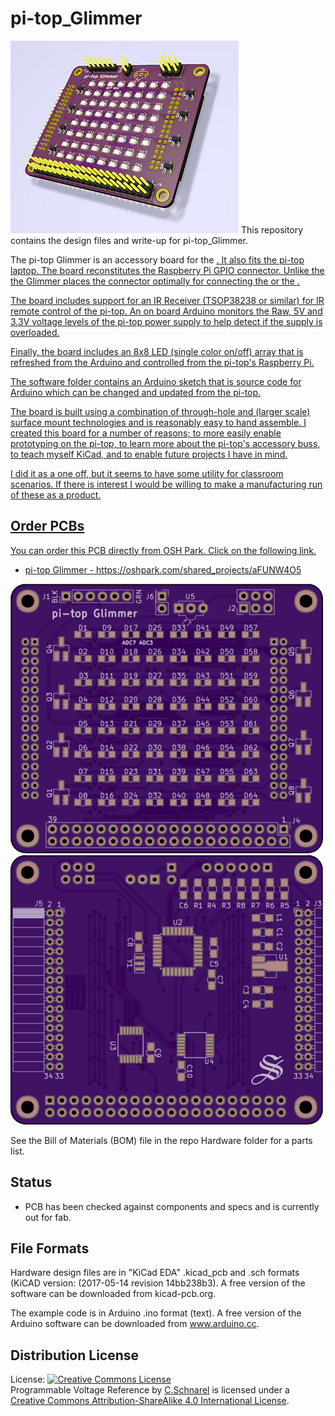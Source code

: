 pi-top_Glimmer  
==============

<img src="https://github.com/uChip/pi-top_Glimmer/blob/master/pi-top_Glimmer_front.png" alt="Accessory board for pi-top laptop or pi-topCEED" height="308" width="365">  
This repository contains the design files and write-up for pi-top_Glimmer.  

The pi-top Glimmer is an accessory board for the <a rel="pi-topCEED" href="https://pi-top.com/product/ceed">.  It also fits the pi-top laptop.  The board reconstitutes the Raspberry Pi GPIO connector. Unlike the <a rel="pi-topPROTO" href="https://pi-top.com/buy/addon"> the Glimmer places the connector optimally for connecting the <a rel="T-Cobbler Plus - GPIO Breakout" href="https://www.adafruit.com/product/2028"> or the <a rel="Pi Wedge" href="https://www.sparkfun.com/products/13717">.

<picture>

The board includes support for an IR Receiver (TSOP38238 or similar) for IR remote control of the pi-top.  An on board Arduino monitors the Raw, 5V and 3.3V voltage levels of the pi-top power supply to help detect if the supply is overloaded.

Finally, the board includes an 8x8 LED (single color on/off) array that is refreshed from the Arduino and controlled from the pi-top's Raspberry Pi.

The software folder contains an Arduino sketch that is source code for Arduino which can be changed and updated from the pi-top.

The board is built using a combination of through-hole and (larger scale) surface mount technologies and is reasonably easy to hand assemble. I created this board for a number of reasons; to more easily enable prototyping on the pi-top, to learn more about the pi-top's accessory buss, to teach myself KiCad, and to enable future projects I have in mind.  

I did it as a one off, but it seems to have some utility for classroom scenarios.  If there is interest I would be willing to make a manufacturing run of these as a product.

## Order PCBs  

You can order this PCB directly from OSH Park.  Click on the following link.  
  * pi-top Glimmer - https://oshpark.com/shared_projects/aFUNW4O5 

<img src="https://github.com/uChip/pi-top_Glimmer/blob/master/Top.png" alt="PCB Top" height="431" width="500">

<img src="https://github.com/uChip/pi-top_Glimmer/blob/master/Bottom.png" alt="PCB Bottom" height="431" width="500">

See the Bill of Materials (BOM) file in the repo Hardware folder for a parts list.  

## Status  
  * PCB has been checked against components and specs and is currently out for fab.  

## File Formats  

Hardware design files are in "KiCad EDA" .kicad_pcb and .sch formats (KiCAD version: (2017-05-14 revision 14bb238b3).  A free version of the software can be downloaded from kicad-pcb.org.  

The example code is in Arduino .ino format (text).  A free version of the Arduino software can be downloaded from www.arduino.cc.  

## Distribution License  

License:
<a rel="license" href="http://creativecommons.org/licenses/by-sa/4.0/"><img alt="Creative Commons License" style="border-width:0" src="https://i.creativecommons.org/l/by-sa/4.0/88x31.png" /></a><br /><span xmlns:dct="http://purl.org/dc/terms/" property="dct:title">Programmable Voltage Reference</span> by <a xmlns:cc="http://creativecommons.org/ns#" href="https://github.com/uChip/VoltageReferenceProgrammable" property="cc:attributionName" rel="cc:attributionURL">C.Schnarel</a> is licensed under a <a rel="license" href="http://creativecommons.org/licenses/by-sa/4.0/">Creative Commons Attribution-ShareAlike 4.0 International License</a>.
  


